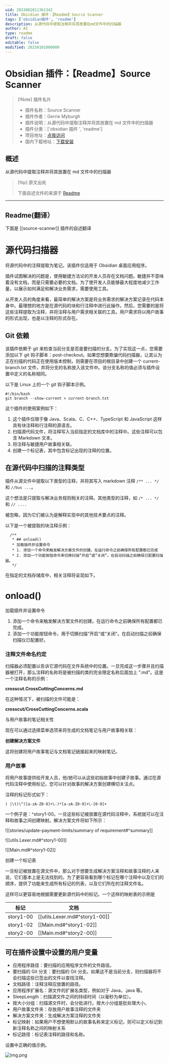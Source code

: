 ```yaml
---
uid: 2023082011361342
title: Obsidian 插件：【Readme】Source Scanner
tags: ['obsidian插件', 'readme']
description: 从源代码中提取注释并将其放置在md文件中的扫描器
author: AI
type: readme
draft: false
editable: false
modified: 20230101000000
---
```


# Obsidian 插件：【Readme】Source Scanner

> [!Note] 插件名片
> - 插件名称：Source Scanner
> - 插件作者：Gerrie Myburgh
> - 插件说明：从源代码中提取注释并将其放置在 md 文件中的扫描器
> - 插件分类：['obsidian 插件 ', 'readme']
> - 项目地址：[点我访问](https://github.com/gerrie-myburgh/source-scanner)
> - 国内下载地址：[下载安装](https://pkmer.cn/products/plugin/pluginMarket/?source-scanner)

## 概述

从源代码中提取注释并将其放置在 md 文件中的扫描器

> [!tip] 原文出处
>
>下面自述文件的来源于 [Readme](https://ghproxy.net/https://raw.githubusercontent.com/gerrie-myburgh/source-scanner/master/README.md)

---

## Readme(翻译）

下面是 [[source-scanner]] 插件的自述翻译

# 源代码扫描器

将源代码中的注释提取为笔记。该插件仅适用于 Obsidian 桌面应用程序。

插件试图解决的问题是，使用敏捷方法论的开发人员存在文档问题。敏捷并不意味着没有文档，而是只需要必要的文档。为了使开发人员能够最大程度地减少工作量，以展示如何满足和解决业务需求，需要使用工具。

从开发人员的角度来看，最简单的解决方案是将业务需求的解决方案记录在代码本身中。最理想的地方是在源代码的块和行注释中进行此操作。然后，您需要的是将这些注释提取为注释，并将注释与用户需求相关联的工具。用户需求将以用户故事的形式出现，也是以注释的形式存在。

## Git 依赖

该插件依赖于 git 来检查当前分支是否是要扫描的分支。为了实现这一点，您需要添加以下 git 钩子脚本：post-checkout。如果您想要欺骗代码扫描器，让其认为正在扫描的代码正在使用版本控制，则需要在项目的根目录中创建一个 current-branch.txt 文件，并将分支的名称放入该文件中。该分支名称的值必须与插件设置中定义的名称相同。

以下是 Linux 上的一个 git 钩子脚本示例。

```agsl
#!/bin/bash
git branch --show-current > current-branch.txt
```

这个插件的使用案例如下：

1. 这个插件仅限于像 Java、Scala、C、C++、TypeScript 和 JavaScript 这样具有块注释和行注释的源语言。
2. 扫描源代码文件，将注释写入当前指定的文档库中的注释中。这些注释可以包含 Markdown 文本。
3. 将注释与敏捷用户故事相关联。
4. 创建一个标记表，其中包含标记出现的注释的位置。

## 在源代码中扫描的注释类型

插件从源文件中提取以下类型的注释，并将其写入 markdown 注释 ```/** ... */``` 和 ```//bus ...```。

这个想法是只提取与解决业务规则相关的注释。其他类型的注释，如 ```/* ... */``` 和 ```// ....```

被忽略，因为它们被认为是解释实现中的其他技术要点的注释。

以下是一个被提取的块注释示例：

```agsl
  /**
   * ## onload()
   * 加载插件并设置命令
   * 1. 添加一个命令来触发解决方案文件的创建。在运行命令之前确保所有配置都已完成
   * 2. 添加一个功能按钮命令来切换扫描“开启”或“关闭”。在启动扫描之前确保已配置扫描器。
   */
```

在指定的文档存储库中，相关注释将呈现如下。

# onload()

加载插件并设置命令

1. 添加一个命令来触发解决方案文件的创建。在运行命令之前确保所有配置都已完成。
2. 添加一个功能按钮命令，用于切换扫描“开启”或“关闭”。在启动扫描之前确保扫描仪已配置好。

### 注释文件命名约定

扫描器必须配置以告诉它源代码在文件系统中的位置。一旦完成这一步骤并且扫描器被打开，那么注释的名称将是被扫描的类的完全限定名称后面加上 ".md"。这是一个注释名称的示例：

**crosscut.CrossCuttingConcerns.md**

在这种情况下，被扫描的文件可能是：

**crosscut/CrossCuttingConcerns.scala**

与用户故事的笔记相关性

现在可以通过选择菜单选项来将生成的文档笔记与用户故事相关联：

**创建解决方案文件**

这将创建将用户故事笔记与文档笔记链接起来的映射笔记。

### 用户故事

将用户故事提供给开发人员，他/她可以从这些初始故事中创建子故事。通过在源代码注释中使用标记，您可以针对故事的解决方案创建横切关注点。

注释的标记形式如下：

```agsl
( |\t)\^([a-zA-Z0-9]+\-)*[a-zA-Z0-9]+\-[0-9]+
```

一个例子是：^story1-00。一旦这些标记被放置在源代码注释中，系统就可以在注释和故事之间创建映射。解决方案文件将如下所示：

![[stories/update-payment-limits/summary of requirement#^summary]]

![[utils.Lexer.md#^story1-00]]

![[Main.md#^story1-02]]

创建一个标记表

一旦标记被放置在源文件中，那么对于想要生成解决方案注释和故事注释的人来说，它们基本上是无法找到的。为了更容易看到哪个标记在哪个注释中以及它们的顺序，提供了功能来生成所有标记的列表，以及它们所在的注释文件名。

这样可以更容易地根据需要更新源代码中的标记。一个这样的映射表的示例是

|标记|文档|
|------|--------|
|story1-00|[[utils.Lexer.md#^story1-00]]|
|story1-02|[[Main.md#^story1-02]]|
|story2-00|[[Main.md#^story2-00]]|

## 可在插件设置中设置的用户变量

 * 应用程序路径：要扫描的应用程序文件的文件路径。
 * 要扫描的 Git 分支：要扫描的 Git 分支。如果这不是当前分支，则扫描器将不会扫描这些已签出的文件以查找注释。
 * 文档路径：注释注释应放置的路径。
 * 应用程序扩展名：源文件的扩展名类型，例如对于 Java，.java 等。
 * SleepLength：扫描源文件之间的持续时间（以毫秒为单位）。
 * 按大小分组：扫描源文件时，会分批进行。按大小分组是批处理大小。
 * 用户故事文件夹：存放用户故事注释的文件夹
 * 解决方案文件夹：生成解决方案注释的文件夹
 * 标记映射：如果用户不想使用默认的故事名称来定义标记，则可以定义标记到新注释名称之间的映射关系
 * 标记路径：标记表注释的路径和名称。

设置中正确的值示例。

![img.png](img.png)
